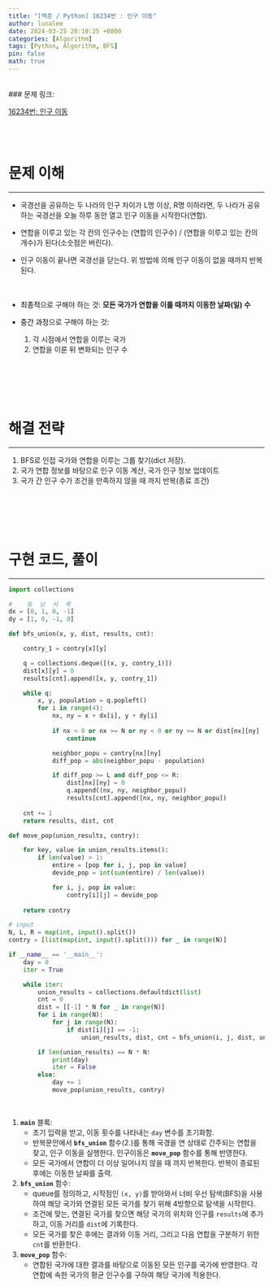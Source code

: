 ```yaml
---
title: "[백준 / Python] 16234번 : 인구 이동"
author: lunalee
date: 2024-03-25 20:10:25 +0800
categories: [Algorithm]
tags: [Python, Algorithm, BFS]
pin: false
math: true
---
```


<br/>
### 문제 링크:

[16234번: 인구 이동](https://www.acmicpc.net/problem/16234)
<br/><br/><br/><br/>

# 문제 이해

---

- 국경선을 공유하는 두 나라의 인구 차이가 L명 이상, R명 이하라면, 두 나라가 공유하는 국경선을 오늘 하루 동안 열고 인구 이동을 시작한다(연합).
- 연합을 이루고 있는 각 칸의 인구수는 (연합의 인구수) / (연합을 이루고 있는 칸의 개수)가 된다(소숫점은 버린다).
- 인구 이동이 끝나면 국경선을 닫는다. 위 방법에 의해 인구 이동이 없을 때까지 반복된다.
<br/><br/><br/>

- <mark style='background-color: var(--hl-yellow)'><span style='color: var(--text-color)'>최종적</span></mark>으로 구해야 하는 것: **모든 국가가 연합을 이룰 때까지 이동한 날짜(일) 수**
- <mark style='background-color: var(--hl-green)'><span style='color: var(--text-color)'>중간 과정</span></mark>으로 구해야 하는 것:
    1. 각 시점에서 연합을 이루는 국가
    2. 연합을 이룬 뒤 변화되는 인구 수
<br/><br/><br/><br/><br/><br/>

# 해결 전략

---

1. BFS로 인접 국가와 연합을 이루는 그룹 찾기(dict 저장).
2. 국가 연합 정보를 바탕으로 인구 이동 계산, 국가 인구 정보 업데이트
3. 국가 간 인구 수가 조건을 만족하지 않을 때 까지 반복(종료 조건)
<br/><br/><br/><br/><br/><br/>

# 구현 코드, 풀이

---

```python
import collections

#    동  남  서  북
dx = [0, 1, 0, -1]
dy = [1, 0, -1, 0]

def bfs_union(x, y, dist, results, cnt):

    contry_1 = contry[x][y]

    q = collections.deque([(x, y, contry_1)])
    dist[x][y] = 0
    results[cnt].append([x, y, contry_1])

    while q:
        x, y, population = q.popleft()
        for i in range(4):
            nx, ny = x + dx[i], y + dy[i]
            
            if nx < 0 or nx >= N or ny < 0 or ny >= N or dist[nx][ny] != -1:
                continue

            neighbor_popu = contry[nx][ny]
            diff_pop = abs(neighbor_popu - population)

            if diff_pop >= L and diff_pop <= R:
                dist[nx][ny] = 0 
                q.append((nx, ny, neighbor_popu))
                results[cnt].append([nx, ny, neighbor_popu])
          
    cnt += 1
    return results, dist, cnt

def move_pop(union_results, contry):

    for key, value in union_results.items():
        if len(value) > 1:
            entire = [pop for i, j, pop in value]
            devide_pop = int(sum(entire) / len(value))

            for i, j, pop in value:
                contry[i][j] = devide_pop
          
    return contry

# input
N, L, R = map(int, input().split())
contry = [list(map(int, input().split())) for _ in range(N)]

if __name__ == '__main__':
    day = 0
    iter = True

    while iter: 
        union_results = collections.defaultdict(list)
        cnt = 0
        dist = [[-1] * N for _ in range(N)]
        for i in range(N):
            for j in range(N):
                if dist[i][j] == -1:
                    union_results, dist, cnt = bfs_union(i, j, dist, union_results, cnt)

        if len(union_results) == N * N:
            print(day)
            iter = False
        else:
            day += 1
            move_pop(union_results, contry)

```
<br/>

1. **`main`** 블록:
    - 초기 입력을 받고, 이동 횟수를 나타내는 `day` 변수를 초기화함.
    - 반복문안에서 **`bfs_union`** 함수(2.)를 통해 국경을 연 상태로 간주되는 연합을 찾고, 인구 이동을 실행한다. 인구이동은 **`move_pop`** 함수를 통해 반영한다.
    - 모든 국가에서 연합이 더 이상 일어나지 않을 때 까지 반복한다. 반복이 종료된 후에는 이동한 날짜를 출력.
2. **`bfs_union`** 함수:
    - queue를 정의하고, 시작점인 `(x, y)`를 받아와서 너비 우선 탐색(BFS)을 사용하여 해당 국가와 연결된 모든 국가를 찾기 위해 4방향으로 탐색을 시작한다.
    - 조건에 맞는, 연결된 국가를 찾으면 해당 국가의 위치와 인구를 `results`에 추가하고, 이동 거리를 `dist`에 기록한다.
    - 모든 국가를 찾은 후에는 결과와 이동 거리, 그리고 다음 연합을 구분하기 위한 `cnt`를 반환한다.
3. **`move_pop`** 함수:
    - 연합된 국가에 대한 결과를 바탕으로 이동된 모든 인구를 국가에 반영한다. 각 연합에 속한 국가의 평균 인구수를 구하여 해당 국가에 적용한다.
<br/><br/><br/><br/>
